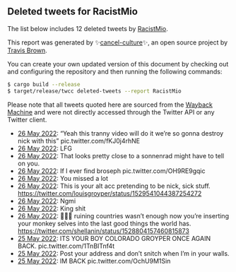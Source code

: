 ## Deleted tweets for RacistMio

The list below includes 12 deleted tweets by
[RacistMio](https://twitter.com/RacistMio).



This report was generated by ✨[cancel-culture](https://github.com/travisbrown/cancel-culture)✨,
an open source project by [Travis Brown](https://twitter.com/travisbrown).

You can create your own updated version of this document by checking out and configuring the
repository and then running the following commands:

```bash
$ cargo build --release
$ target/release/twcc deleted-tweets --report RacistMio
```

Please note that all tweets quoted here are sourced from the
[Wayback Machine](https://web.archive.org) and were not directly accessed through the Twitter API or
any Twitter client.

* [26 May 2022](https://web.archive.org/web/20220526083826/https://twitter.com/RacistMio/status/1529743604528316418): “Yeah this tranny video will do it we’re so gonna destroy nick with this” pic.twitter.com/fKJ0j4rhNE <!--1529743604528316418-->
* [26 May 2022](https://web.archive.org/web/20220526080623/https://twitter.com/RacistMio/status/1529735648059576321): LFG <!--1529735648059576321-->
* [26 May 2022](https://web.archive.org/web/20220526060307/https://twitter.com/RacistMio/status/1529704487807594498): That looks pretty close to a sonnenrad might have to tell on you. <!--1529704487807594498-->
* [26 May 2022](https://web.archive.org/web/20220526055630/https://twitter.com/RacistMio/status/1529702807485415425): If I ever find broseph pic.twitter.com/OH9RE9gqic <!--1529702807485415425-->
* [26 May 2022](https://web.archive.org/web/20220526052345/https://twitter.com/RacistMio/status/1529694558891741184): You missed a lot <!--1529694558891741184-->
* [26 May 2022](https://web.archive.org/web/20220526025720/https://twitter.com/RacistMio/status/1529657786086604801): This is your alt acc pretending to be nick, sick stuff. https://twitter.com/louisgroyper/status/1529541044387254272 <!--1529657786086604801-->
* [26 May 2022](https://web.archive.org/web/20220526004922/https://twitter.com/RacistMio/status/1529625530299043841): Ngmi <!--1529625530299043841-->
* [26 May 2022](https://web.archive.org/web/20220526004909/https://twitter.com/RacistMio/status/1529625441962688512): King shit <!--1529625441962688512-->
* [26 May 2022](https://web.archive.org/web/20220526003517/https://twitter.com/RacistMio/status/1529621813185093633): 🤮🤢💀 ruining countries wasn’t enough now you’re inserting your monkey selves into the last good things the world has. https://twitter.com/shellanin/status/1528804157460815873 <!--1529621813185093633-->
* [25 May 2022](https://web.archive.org/web/20220525222148/https://twitter.com/RacistMio/status/1529588455008780288): ITS YOUR BOY COLORADO GROYPER ONCE AGAIN BACK. pic.twitter.com/1TnBITnf4t <!--1529588455008780288-->
* [25 May 2022](https://web.archive.org/web/20220525174708/https://twitter.com/RacistMio/status/1529519305334870019): Post your address and don’t snitch when I’m in your walls. <!--1529519305334870019-->
* [25 May 2022](https://web.archive.org/web/20220525172342/https://twitter.com/RacistMio/status/1529513106250125313): IM BACK pic.twitter.com/OchU9M1Sin <!--1529513106250125313-->
